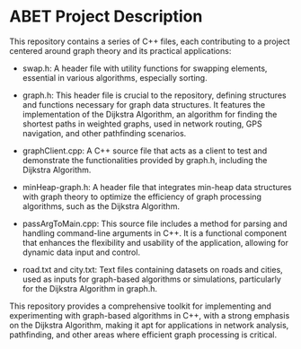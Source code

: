# ABET Project Description

This repository contains a series of C++ files, each contributing to a project centered around graph theory and its practical applications:

- swap.h: A header file with utility functions for swapping elements, essential in various algorithms, especially sorting.

- graph.h: This header file is crucial to the repository, defining structures and functions necessary for graph data structures. It features the implementation of the Dijkstra Algorithm, an algorithm for finding the shortest paths in weighted graphs, used in network routing, GPS navigation, and other pathfinding scenarios.

- graphClient.cpp: A C++ source file that acts as a client to test and demonstrate the functionalities provided by graph.h, including the Dijkstra Algorithm.

- minHeap-graph.h: A header file that integrates min-heap data structures with graph theory to optimize the efficiency of graph processing algorithms, such as the Dijkstra Algorithm.

- passArgToMain.cpp: This source file includes a method for parsing and handling command-line arguments in C++. It is a functional component that enhances the flexibility and usability of the application, allowing for dynamic data input and control.

- road.txt and city.txt: Text files containing datasets on roads and cities, used as inputs for graph-based algorithms or simulations, particularly for the Dijkstra Algorithm in graph.h.

This repository provides a comprehensive toolkit for implementing and experimenting with graph-based algorithms in C++, with a strong emphasis on the Dijkstra Algorithm, making it apt for applications in network analysis, pathfinding, and other areas where efficient graph processing is critical.
